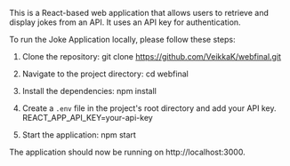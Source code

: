 This is a React-based web application that allows users to retrieve and display jokes from an API. It uses an API key for authentication.

To run the Joke Application locally, please follow these steps:

1. Clone the repository:
   git clone https://github.com/VeikkaK/webfinal.git

2. Navigate to the project directory:
   cd webfinal

3. Install the dependencies:
   npm install

4. Create a `.env` file in the project's root directory and add your API key.
   REACT_APP_API_KEY=your-api-key

5. Start the application:
   npm start


The application should now be running on http://localhost:3000.
